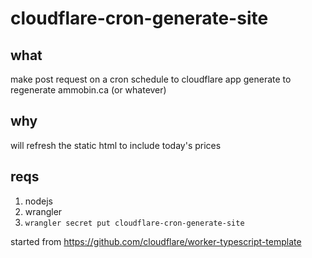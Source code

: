 # cloudflare-cron-generate-site

## what
make post request on a cron schedule to cloudflare app generate to regenerate ammobin.ca (or whatever)

## why
will refresh the static html to include today's prices

## reqs
1. nodejs
2. wrangler
3. ```wrangler secret put cloudflare-cron-generate-site```

started from https://github.com/cloudflare/worker-typescript-template